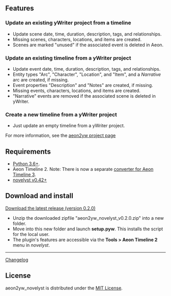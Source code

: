 ## Features

### Update an existing yWriter project from a timeline

- Update scene date, time, duration, description, tags, and relationships.
- Missing scenes, characters, locations, and items are created.
- Scenes are marked "unused" if the associated event is deleted in Aeon.

### Update an existing timeline from a yWriter project

- Update event date, time, duration, description, tags, and relationships.
- Entity types "Arc", "Character", "Location", and "Item", and a *Narrative* arc are created, if missing.
- Event properties "Description" and "Notes" are created, if missing.
- Missing events, characters, locations, and items are created.
- "Narrative" events are removed if the associated scene is deleted in yWriter.

### Create a new timeline from a yWriter project

- Just update an empty timeline from a yWriter project.


For more information, see the [aeon2yw project page](https://peter88213.github.io/aeon2yw)


## Requirements

- [Python 3.6+](https://www.python.org).
- Aeon Timeline 2. Note: There is now a separate [converter for Aeon Timeline 3](https://peter88213.github.io/aeon3yw). 
- [novelyst v0.42+](https://peter88213.github.io/novelyst) 

## Download and install

[Download the latest release (version 0.2.0)](https://raw.githubusercontent.com/peter88213/aeon2yw_novelyst/main/dist/aeon2yw_v0.2.0.zip)

- Unzip the downloaded zipfile "aeon2yw_novelyst_v0.2.0.zip" into a new folder.
- Move into this new folder and launch **setup.pyw**. This installs the script for the local user.
- The plugin's features are accessible via the **Tools > Aeon Timeline 2** menu in *novelyst*.

------------------------------------------------------------------

[Changelog](changelog)


## License

aeon2yw_novelyst is distributed under the [MIT License](http://www.opensource.org/licenses/mit-license.php).


 




